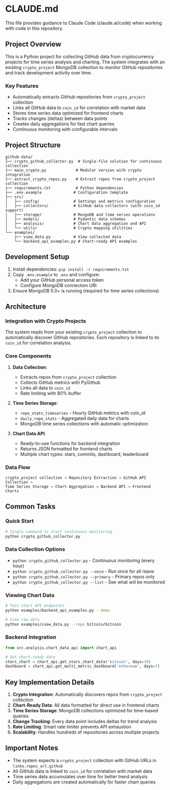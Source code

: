 # CLAUDE.md

This file provides guidance to Claude Code (claude.ai/code) when working with code in this repository.

## Project Overview

This is a Python project for collecting GitHub data from cryptocurrency projects for time series analysis and charting. The system integrates with an existing `crypto_project` MongoDB collection to monitor GitHub repositories and track development activity over time.

### Key Features

- Automatically extracts GitHub repositories from `crypto_project` collection
- Links all GitHub data to `coin_id` for correlation with market data
- Stores time series data optimized for frontend charts
- Tracks changes (deltas) between data points
- Creates daily aggregations for fast chart queries
- Continuous monitoring with configurable intervals

## Project Structure

```
github-data/
├── crypto_github_collector.py  # Single-file solution for continuous collection
├── main_crypto.py             # Modular version with crypto integration
├── extract_crypto_repos.py    # Extract repos from crypto_project collection
├── requirements.txt           # Python dependencies
├── .env.example              # Configuration template
├── src/
│   ├── config/               # Settings and metrics configuration
│   ├── collectors/           # GitHub data collectors (with coin_id support)
│   ├── storage/              # MongoDB and time series operations
│   ├── models/               # Pydantic data schemas
│   ├── analysis/             # Chart data aggregation and API
│   └── utils/                # Crypto mapping utilities
└── examples/
    ├── view_data.py          # View collected data
    └── backend_api_examples.py # Chart-ready API examples
```

## Development Setup

1. Install dependencies: `pip install -r requirements.txt`
2. Copy `.env.example` to `.env` and configure:
   - Add your GitHub personal access token
   - Configure MongoDB connection URI
3. Ensure MongoDB 5.0+ is running (required for time series collections)

## Architecture

### Integration with Crypto Projects

The system reads from your existing `crypto_project` collection to automatically discover GitHub repositories. Each repository is linked to its `coin_id` for correlation analysis.

### Core Components

1. **Data Collection**:
   - Extracts repos from `crypto_project` collection
   - Collects GitHub metrics with PyGithub
   - Links all data to `coin_id`
   - Rate limiting with 80% buffer

2. **Time Series Storage**:
   - `repo_stats_timeseries` - Hourly GitHub metrics with coin_id
   - `daily_repo_stats` - Aggregated daily data for charts
   - MongoDB time series collections with automatic optimization

3. **Chart Data API**:
   - Ready-to-use functions for backend integration
   - Returns JSON formatted for frontend charts
   - Multiple chart types: stars, commits, dashboard, leaderboard

### Data Flow

```
crypto_project collection → Repository Extraction → GitHub API Collection → 
Time Series Storage → Chart Aggregation → Backend API → Frontend Charts
```

## Common Tasks

### Quick Start

```bash
# Single command to start continuous monitoring
python crypto_github_collector.py
```

### Data Collection Options

- `python crypto_github_collector.py` - Continuous monitoring (every hour)
- `python crypto_github_collector.py --once` - Run once for all repos
- `python crypto_github_collector.py --primary` - Primary repos only
- `python crypto_github_collector.py --list` - See what will be monitored

### Viewing Chart Data

```bash
# Test chart API endpoints
python examples/backend_api_examples.py --demo

# View raw data
python examples/view_data.py --repo bitcoin/bitcoin
```

### Backend Integration

```python
from src.analysis.chart_data_api import chart_api

# Get chart-ready data
stars_chart = chart_api.get_stars_chart_data('bitcoin', days=30)
dashboard = chart_api.get_multi_metric_dashboard('ethereum', days=7)
```

## Key Implementation Details

1. **Crypto Integration**: Automatically discovers repos from `crypto_project` collection
2. **Chart-Ready Data**: All data formatted for direct use in frontend charts
3. **Time Series Storage**: MongoDB collections optimized for time-based queries
4. **Change Tracking**: Every data point includes deltas for trend analysis
5. **Rate Limiting**: Smart rate limiter prevents API exhaustion
6. **Scalability**: Handles hundreds of repositories across multiple projects

## Important Notes

- The system expects a `crypto_project` collection with GitHub URLs in `links.repos_url.github`
- All GitHub data is linked to `coin_id` for correlation with market data
- Time series data accumulates over time for better trend analysis
- Daily aggregations are created automatically for faster chart queries